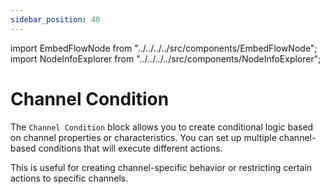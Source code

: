 ```yaml
---
sidebar_position: 40
---
```


import EmbedFlowNode from "../../../../src/components/EmbedFlowNode";
import NodeInfoExplorer from "../../../../src/components/NodeInfoExplorer";

# Channel Condition

<EmbedFlowNode type="control_condition_channel" />

The `Channel Condition` block allows you to create conditional logic based on channel properties or characteristics. You can set up multiple channel-based conditions that will execute different actions.

This is useful for creating channel-specific behavior or restricting certain actions to specific channels.

<NodeInfoExplorer type="control_condition_channel" />
